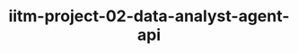 ---
title: iitm-project-02-data-analyst-agent-api
emoji: 🐍
colorFrom: gray
colorTo: blue
sdk: docker
pinned: false
---